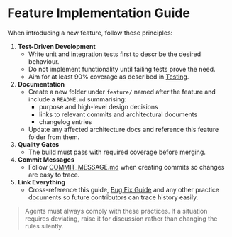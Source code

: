 # Feature Implementation Guide

When introducing a new feature, follow these principles:

1. **Test-Driven Development**
   - Write unit and integration tests first to describe the desired behaviour.
   - Do not implement functionality until failing tests prove the need.
   - Aim for at least 90% coverage as described in [Testing](TESTING.md).
2. **Documentation**
   - Create a new folder under `feature/` named after the feature and include a `README.md` summarising:
     - purpose and high-level design decisions
     - links to relevant commits and architectural documents
     - changelog entries
   - Update any affected architecture docs and reference this feature folder from them.
3. **Quality Gates**
   - The build must pass with required coverage before merging.
4. **Commit Messages**
   - Follow [COMMIT_MESSAGE.md](COMMIT_MESSAGE.md) when creating commits so changes are easy to trace.
5. **Link Everything**
   - Cross-reference this guide, [Bug Fix Guide](BUGFIX.md) and any other practice documents so future contributors can trace history easily.

> Agents must always comply with these practices. If a situation requires deviating, raise it for discussion rather than changing the rules silently.
